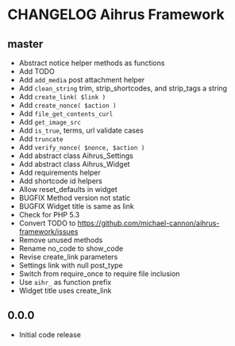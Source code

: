 # CHANGELOG Aihrus Framework

## master
* Abstract notice helper methods as functions
* Add TODO
* Add `add_media` post attachment helper
* Add `clean_string` trim, strip_shortcodes, and strip_tags a string
* Add `create_link( $link )`
* Add `create_nonce( $action )`
* Add `file_get_contents_curl`
* Add `get_image_src` 
* Add `is_true`, terms, url validate cases
* Add `truncate` 
* Add `verify_nonce( $nonce, $action )`
* Add abstract class Aihrus_Settings
* Add abstract class Aihrus_Widget
* Add requirements helper
* Add shortcode id helpers
* Allow reset_defaults in widget
* BUGFIX Method version not static
* BUGFIX Widget title is same as link
* Check for PHP 5.3
* Convert TODO to https://github.com/michael-cannon/aihrus-framework/issues
* Remove unused methods
* Rename no_code to show_code
* Revise create_link parameters
* Settings link with null post_type
* Switch from require_once to require file inclusion
* Use `aihr_` as function prefix
* Widget title uses create_link

## 0.0.0
* Initial code release 
